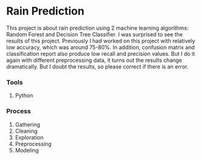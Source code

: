 # Rain Prediction
This project is about rain prediction using 2 machine learning algorithms: Random Forest and Decision Tree Classifier.
I was surprised to see the results of this project. Previously I had worked on this project with relatively low accuracy, which was around 75-80%. In addition, confusion matrix and classification report also produce low recall and precision values. But I do it again with different preprocessing data, it turns out the results change dramatically. But I doubt the results, so please correct if there is an error.

### Tools
1. Python

### Process
1. Gathering
2. Cleaning
3. Exploration
4. Preprocessing
5. Modeling

